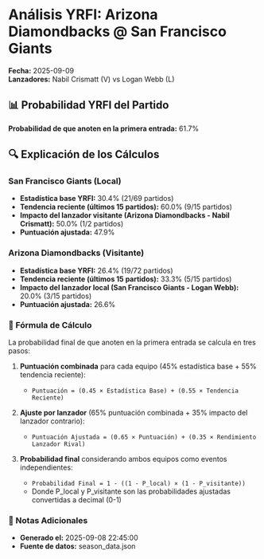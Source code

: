 # Análisis YRFI: Arizona Diamondbacks @ San Francisco Giants

**Fecha:** 2025-09-09  
**Lanzadores:** Nabil Crismatt (V) vs Logan Webb (L)

## 📊 Probabilidad YRFI del Partido

**Probabilidad de que anoten en la primera entrada:** 61.7%

## 🔍 Explicación de los Cálculos

### San Francisco Giants (Local)
- **Estadística base YRFI:** 30.4% (21/69 partidos)
- **Tendencia reciente (últimos 15 partidos):** 60.0% (9/15 partidos)
- **Impacto del lanzador visitante (Arizona Diamondbacks - Nabil Crismatt):** 50.0% (1/2 partidos)
- **Puntuación ajustada:** 47.9%

### Arizona Diamondbacks (Visitante)
- **Estadística base YRFI:** 26.4% (19/72 partidos)
- **Tendencia reciente (últimos 15 partidos):** 33.3% (5/15 partidos)
- **Impacto del lanzador local (San Francisco Giants - Logan Webb):** 20.0% (3/15 partidos)
- **Puntuación ajustada:** 26.6%

### 📝 Fórmula de Cálculo

La probabilidad final de que anoten en la primera entrada se calcula en tres pasos:

1. **Puntuación combinada** para cada equipo (45% estadística base + 55% tendencia reciente):
   - `Puntuación = (0.45 × Estadística Base) + (0.55 × Tendencia Reciente)`

2. **Ajuste por lanzador** (65% puntuación combinada + 35% impacto del lanzador contrario):
   - `Puntuación Ajustada = (0.65 × Puntuación) + (0.35 × Rendimiento Lanzador Rival)`

3. **Probabilidad final** considerando ambos equipos como eventos independientes:
   - `Probabilidad Final = 1 - ((1 - P_local) × (1 - P_visitante))`
   - Donde P_local y P_visitante son las probabilidades ajustadas convertidas a decimal (0-1)

### 📌 Notas Adicionales

- **Generado el:** 2025-09-08 22:45:00
- **Fuente de datos:** season_data.json

